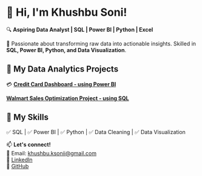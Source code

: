 # 👋 Hi, I'm Khushbu Soni!  
🔍 **Aspiring Data Analyst | SQL | Power BI | Python | Excel**  

🚀 Passionate about transforming raw data into actionable insights. Skilled in **SQL, Power BI, Python, and Data Visualization**.  

## 🔹 My Data Analytics Projects  
💳 **[Credit Card Dashboard - using Power BI](https://github.com/KhushbuSoni18/Credit_Card_Dashboard)** 

**[Walmart Sales Optimization Project - using SQL](https://github.com/KhushbuSoni18/Walmart-Sales-Analysis)**


## 🔹 My Skills  
✅ SQL | ✅ Power BI | ✅ Python | ✅ Data Cleaning | ✅ Data Visualization  

📫 **Let's connect!**  
📩 Email: khushbu.ksonii@gmail.com  
🔗 [LinkedIn](https://www.linkedin.com/in/khushbu-soni18/)  
🔗 [GitHub](https://github.com/KhushbuSoni18)  

<!---
KhushbuSoni18/KhushbuSoni18 is a ✨ special ✨ repository because its `README.md` (this file) appears on your GitHub profile.
You can click the Preview link to take a look at your changes.
--->
